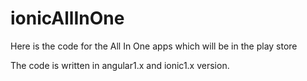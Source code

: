 # ionicAllInOne

Here is the code for the All In One apps which will be in the play store 

The code is written in angular1.x and ionic1.x version.

